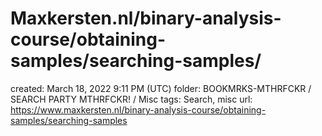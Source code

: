 # Maxkersten.nl/binary-analysis-course/obtaining-samples/searching-samples/

created: March 18, 2022 9:11 PM (UTC)
folder: BOOKMRKS-MTHRFCKR / SEARCH PARTY MTHRFCKR! / Misc
tags: Search, misc
url: https://www.maxkersten.nl/binary-analysis-course/obtaining-samples/searching-samples